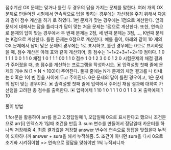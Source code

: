 점수계산
OX 문제는 맞거나 틀린 두 경우의 답을 가지는 문제를 말한다. 여러 개의 OX 문제로 만들어진
시험에서 연속적으로 답을 맞히는 경우에는 가산점을 주기 위해서 다음과 같이 점수 계산을 하기
로 하였다. 1번 문제가 맞는 경우에는 1점으로 계산한다. 앞의 문제에 대해서는 답을 틀리다가
답이 맞는 처음 문제는 1점으로 계산한다. 또한, 연속으로 문제의 답이 맞는 경우에서 두 번째
문제는 2점, 세 번째 문제는 3점, ..., K번째 문제는 K점으로 계산한다. 틀린 문제는 0점으로 계산한다.
예를 들어, 아래와 같이 10 개의 OX 문제에서 답이 맞은 문제의 경우에는 1로 표시하고, 틀린 경우에는 0으로 표시하였을 때, 점수 계산은 아래 표와 같이 계산되어, 총 점수는
1+1+2+3+1+2=10 점이다.
1 0 1 1 1 0 0 1 1 0
채점 1 0 1 1 1 00 1 1 0
점수 1 0 1 2 3 0 0 1 2 0
시험문제의 채점 결과가 주어졌을 때, 총 점수를 계산하는 프로그램을 작성하시오.
▣ 입력설명
첫째 줄에 문제의 개수 N (1 ≤ N ≤ 100)이 주어진다. 둘째 줄에는 N개 문제의 채점 결과를 나
타내는 0 혹은 1이 빈 칸을 사이에 두고 주어진다. 0은 문제의 답이 틀린 경우이고, 1은 문제의
답이 맞는 경우이다.
▣ 출력설명
첫째 줄에 입력에서 주어진 채점 결과에 대하여 가산점을 고려한 총 점수를 출력한다.
▣ 입력예제 1
10
1 0 1 1 1 0 0 1 1 0
▣ 출력예제 1
10

풀이 방법

1.for문을 활용하여 arr를 돌고 2.정답일때 1, 오답일때 0으로 표시한다고 했으니 조건문으로
arr[i] 인덱스가 1일때 조건을 만듬 3. sum 변수를 만들어서 정답일때 카운터를 하나씩 저장해줌 4. 최종 결과값을 저장할 answer 변수에 연속으로 정답을 맞췄을때
누적이 되야하니까 answer + sum을 해서 누적해줌. 5. 조건이 아니면 sum을 다시 0으로 초기화 시켜줘야함
=> 연속으로 정답을 맞춰야만 1씩 누적되니까
